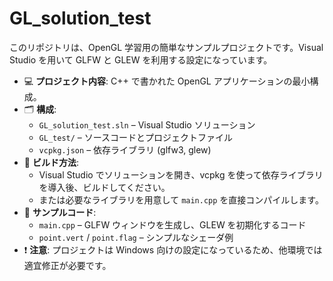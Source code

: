 # GL_solution_test

このリポジトリは、OpenGL 学習用の簡単なサンプルプロジェクトです。Visual Studio を用いて GLFW と GLEW を利用する設定になっています。

- 💻 **プロジェクト内容**: C++ で書かれた OpenGL アプリケーションの最小構成。
- 🗂 **構成**:
  - `GL_solution_test.sln` – Visual Studio ソリューション
  - `GL_test/` – ソースコードとプロジェクトファイル
  - `vcpkg.json` – 依存ライブラリ (glfw3, glew)
- 🚀 **ビルド方法**:
  - Visual Studio でソリューションを開き、vcpkg を使って依存ライブラリを導入後、ビルドしてください。
  - または必要なライブラリを用意して `main.cpp` を直接コンパイルします。
- 📄 **サンプルコード**:
  - `main.cpp` – GLFW ウィンドウを生成し、GLEW を初期化するコード
  - `point.vert` / `point.flag` – シンプルなシェーダ例
- ❗ **注意**: プロジェクトは Windows 向けの設定になっているため、他環境では適宜修正が必要です。
